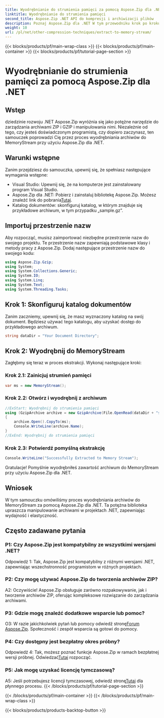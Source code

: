 ```yaml
---
title: Wyodrębnianie do strumienia pamięci za pomocą Aspose.Zip dla .NET
linktitle: Wyodrębnianie do strumienia pamięci
second_title: Aspose.Zip .NET API do kompresji i archiwizacji plików
description: Poznaj Aspose.Zip dla .NET W tym przewodniku krok po kroku możesz łatwo wyodrębniać archiwa do MemoryStream. Z łatwością usprawnij rozwój swojej platformy .NET.
weight: 10
url: /pl/net/other-compression-techniques/extract-to-memory-stream/
---
```


{{< blocks/products/pf/main-wrap-class >}}
{{< blocks/products/pf/main-container >}}
{{< blocks/products/pf/tutorial-page-section >}}

# Wyodrębnianie do strumienia pamięci za pomocą Aspose.Zip dla .NET

## Wstęp

dziedzinie rozwoju .NET Aspose.Zip wyróżnia się jako potężne narzędzie do zarządzania archiwami ZIP i GZIP i manipulowania nimi. Niezależnie od tego, czy jesteś doświadczonym programistą, czy dopiero zaczynasz, ten samouczek poprowadzi Cię przez proces wyodrębniania archiwów do MemoryStream przy użyciu Aspose.Zip dla .NET.

## Warunki wstępne

Zanim przejdziesz do samouczka, upewnij się, że spełniasz następujące wymagania wstępne:

- Visual Studio: Upewnij się, że na komputerze jest zainstalowany program Visual Studio.
-  Aspose.Zip dla .NET: Pobierz i zainstaluj bibliotekę Aspose.Zip. Możesz znaleźć link do pobrania[Tutaj](https://releases.aspose.com/zip/net/).
- Katalog dokumentów: skonfiguruj katalog, w którym znajduje się przykładowe archiwum, w tym przypadku „sample.gz”.

## Importuj przestrzenie nazw

Aby rozpocząć, musisz zaimportować niezbędne przestrzenie nazw do swojego projektu. Te przestrzenie nazw zapewniają podstawowe klasy i metody pracy z Aspose.Zip. Dodaj następujące przestrzenie nazw do swojego kodu:

```csharp
using Aspose.Zip.Gzip;
using System;
using System.Collections.Generic;
using System.IO;
using System.Linq;
using System.Text;
using System.Threading.Tasks;
```

## Krok 1: Skonfiguruj katalog dokumentów

Zanim zaczniemy, upewnij się, że masz wyznaczony katalog na swój dokument. Będziesz używać tego katalogu, aby uzyskać dostęp do przykładowego archiwum.

```csharp
string dataDir = "Your Document Directory";
```

## Krok 2: Wyodrębnij do MemoryStream

Zagłębmy się teraz w proces ekstrakcji. Wykonaj następujące kroki:

### Krok 2.1: Zainicjuj strumień pamięci

```csharp
var ms = new MemoryStream();
```

### Krok 2.2: Otwórz i wyodrębnij z archiwum

```csharp
//ExStart: Wyodrębnij do strumienia pamięci
using (GzipArchive archive = new GzipArchive(File.OpenRead(dataDir + "sample.gz")))
{
    archive.Open().CopyTo(ms);
    Console.WriteLine(archive.Name);
}
//ExEnd: Wyodrębnij do strumienia pamięci
```

### Krok 2.3: Potwierdź pomyślną ekstrakcję

```csharp
Console.WriteLine("Successfully Extracted to Memory Stream");
```

Gratulacje! Pomyślnie wyodrębniłeś zawartość archiwum do MemoryStream przy użyciu Aspose.Zip dla .NET.

## Wniosek

W tym samouczku omówiliśmy proces wyodrębniania archiwów do MemoryStream za pomocą Aspose.Zip dla .NET. Ta potężna biblioteka upraszcza manipulowanie archiwami w projektach .NET, zapewniając wydajność i elastyczność.

## Często zadawane pytania

### P1: Czy Aspose.Zip jest kompatybilny ze wszystkimi wersjami .NET?

Odpowiedź 1: Tak, Aspose.Zip jest kompatybilny z różnymi wersjami .NET, zapewniając wszechstronność programistom w różnych projektach.

### P2: Czy mogę używać Aspose.Zip do tworzenia archiwów ZIP?

A2: Oczywiście! Aspose.Zip obsługuje zarówno rozpakowywanie, jak i tworzenie archiwów ZIP, oferując kompleksowe rozwiązanie do zarządzania archiwami.

### P3: Gdzie mogę znaleźć dodatkowe wsparcie lub pomoc?

 O3: W razie jakichkolwiek pytań lub pomocy odwiedź stronę[Forum Aspose.Zip](https://forum.aspose.com/c/zip/37). Społeczność i zespół wsparcia są gotowi do pomocy.

### P4: Czy dostępny jest bezpłatny okres próbny?

 Odpowiedź 4: Tak, możesz poznać funkcje Aspose.Zip w ramach bezpłatnej wersji próbnej. Odwiedzać[Tutaj](https://releases.aspose.com/) rozpocząć.

### P5: Jak mogę uzyskać licencję tymczasową?

 A5: Jeśli potrzebujesz licencji tymczasowej, odwiedź stronę[Tutaj](https://purchase.aspose.com/temporary-license/) dla płynnego procesu.
{{< /blocks/products/pf/tutorial-page-section >}}

{{< /blocks/products/pf/main-container >}}
{{< /blocks/products/pf/main-wrap-class >}}

{{< blocks/products/products-backtop-button >}}
